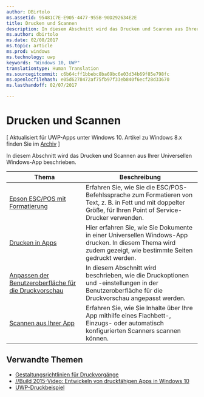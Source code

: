 ```yaml
---
author: DBirtolo
ms.assetid: 95481C7E-E905-4477-955B-90D292634E2E
title: Drucken und Scannen
description: In diesem Abschnitt wird das Drucken und Scannen aus Ihrer Universellen Windows-App beschrieben.
ms.author: dbirtolo
ms.date: 02/08/2017
ms.topic: article
ms.prod: windows
ms.technology: uwp
keywords: "Windows 10, UWP"
translationtype: Human Translation
ms.sourcegitcommit: c6b64cff1bbebc8ba69bc6e03d34b69f85e798fc
ms.openlocfilehash: e05d6278472af75fb97f33eb840f6ecf28d33670
ms.lasthandoff: 02/07/2017

---
```

# <a name="printing-and-scanning"></a>Drucken und Scannen

\[ Aktualisiert für UWP-Apps unter Windows 10. Artikel zu Windows 8.x finden Sie im [Archiv](http://go.microsoft.com/fwlink/p/?linkid=619132) \]

In diesem Abschnitt wird das Drucken und Scannen aus Ihrer Universellen Windows-App beschrieben.

| Thema | Beschreibung | 
|-------|-------------|
| [Epson ESC/POS mit Formatierung](epson-esc-pos-with-formatting.md) | Erfahren Sie, wie Sie die ESC/POS-Befehlssprache zum Formatieren von Text, z. B. in Fett und mit doppelter Größe, für Ihren Point of Service-Drucker verwenden. |
| [Drucken in Apps](print-from-your-app.md) | Hier erfahren Sie, wie Sie Dokumente in einer Universellen Windows-App drucken. In diesem Thema wird zudem gezeigt, wie bestimmte Seiten gedruckt werden. |
| [Anpassen der Benutzeroberfläche für die Druckvorschau](customize-the-print-preview-ui.md) | In diesem Abschnitt wird beschrieben, wie die Druckoptionen und -einstellungen in der Benutzeroberfläche für die Druckvorschau angepasst werden. |
| [Scannen aus Ihrer App](scan-from-your-app.md) | Erfahren Sie, wie Sie Inhalte über Ihre App mithilfe eines Flachbett-, Einzugs- oder automatisch konfigurierten Scanners scannen können.|

## <a name="related-topics"></a>Verwandte Themen

* [Gestaltungsrichtlinien für Druckvorgänge](https://msdn.microsoft.com/library/windows/apps/Hh868178)
* [//Build 2015-Video: Entwickeln von druckfähigen Apps in Windows 10](https://channel9.msdn.com/Events/Build/2015/2-94)
* [UWP-Druckbeispiel](http://go.microsoft.com/fwlink/p/?LinkId=619984)
 


